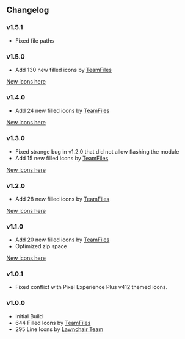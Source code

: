 ## Changelog

### v1.5.1
- Fixed file paths

### v1.5.0
- Add 130 new filled icons by [TeamFiles](https://t.me/modulesrepo "Modules Repository | Team Files™")

[New icons here](https://github.com/Syoker/ExtraThemedIcons/blob/main/newicons.md#v150 "New icons for version v1.5.0")

### v1.4.0
- Add 24 new filled icons by [TeamFiles](https://t.me/modulesrepo "Modules Repository | Team Files™")

[New icons here](https://github.com/Syoker/ExtraThemedIcons/blob/main/newicons.md#v140 "New icons for version v1.4.0")

### v1.3.0
- Fixed strange bug in v1.2.0 that did not allow flashing the module
- Add 15 new filled icons by [TeamFiles](https://t.me/modulesrepo "Modules Repository | Team Files™")

[New icons here](https://github.com/Syoker/ExtraThemedIcons/blob/main/newicons.md#v130 "New icons for version v1.3.0")

### v1.2.0
- Add 28 new filled icons by [TeamFiles](https://t.me/modulesrepo "Modules Repository | Team Files™")

[New icons here](https://github.com/Syoker/ExtraThemedIcons/blob/main/newicons.md#v120 "New icons for version v1.2.0")

### v1.1.0
- Add 20 new filled icons by [TeamFiles](https://t.me/modulesrepo "Modules Repository | Team Files™")
- Optimized zip space

[New icons here](https://github.com/Syoker/ExtraThemedIcons/blob/main/newicons.md#v110 "New icons for version v1.1.0")

### v1.0.1
- Fixed conflict with Pixel Experience Plus v412 themed icons.

### v1.0.0
- Initial Build
- 644 Filled Icons by [TeamFiles](https://t.me/modulesrepo "Modules Repository | Team Files™")
- 295 Line Icons by [Lawnchair Team](https://github.com/LawnchairLauncher/lawnicons "Lawnchair News")